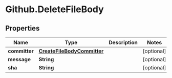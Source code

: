 # Github.DeleteFileBody

## Properties

Name | Type | Description | Notes
------------ | ------------- | ------------- | -------------
**committer** | [**CreateFileBodyCommitter**](CreateFileBodyCommitter.md) |  | [optional] 
**message** | **String** |  | [optional] 
**sha** | **String** |  | [optional] 


